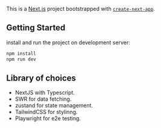 This is a [Next.js](https://nextjs.org/) project bootstrapped with [`create-next-app`](https://github.com/vercel/next.js/tree/canary/packages/create-next-app).

## Getting Started

install and run the project on development server:

```bash
npm install
npm run dev
```

## Library of choices
- NextJS with Typescript.
- SWR for data fetching.
- zustand for state management.
- TailwindCSS for stylinng.
- Playwright for e2e testing.